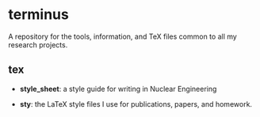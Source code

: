 # terminus

A repository for the tools, information, and TeX files common to all
my research projects.

## tex

- **style_sheet**: a style guide for writing in Nuclear Engineering

- **sty**: the LaTeX style files I use for publications, papers, and homework.
